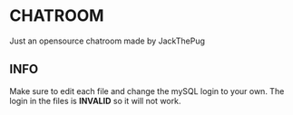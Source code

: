 # CHATROOM
Just an opensource chatroom made by JackThePug


## INFO
Make sure to edit each file and change the mySQL login to your own. The login in the files is **INVALID** so it will not work.

